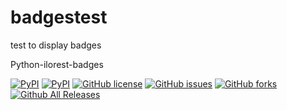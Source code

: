 # badgestest
test to display badges

Python-ilorest-badges

[![PyPI](https://img.shields.io/pypi/pyversions/python-ilorest-library.svg?maxAge=2592000)](https://www.python.org/)
[![PyPI](https://img.shields.io/pypi/dm/python-ilorest-library.svg?maxAge=2592000)](https://pypi.python.org/pypi/python-ilorest-library/1.0.0)
[![GitHub license](https://img.shields.io/badge/license-Apache%202-blue.svg)](https://raw.githubusercontent.com/HewlettPackard/python-ilorest-library/master/LICENSE)
[![GitHub issues](https://img.shields.io/github/issues/HewlettPackard/python-ilorest-library.svg)](https://github.com/HewlettPackard/python-ilorest-library/issues)
[![GitHub forks](https://img.shields.io/github/forks/HewlettPackard/python-ilorest-library.svg)](https://github.com/HewlettPackard/python-ilorest-library/network)
[![Github All Releases](https://img.shields.io/github/downloads/HewlettPackard/python-ilorest-library/total.svg?maxAge=2592000)]()
